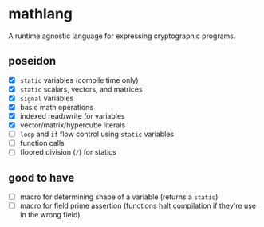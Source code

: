 # mathlang

A runtime agnostic language for expressing cryptographic programs.

## poseidon

- [x] `static` variables (compile time only)
- [x] `static` scalars, vectors, and matrices
- [x] `signal` variables
- [x] basic math operations
- [x] indexed read/write for variables
- [x] vector/matrix/hypercube literals
- [ ] `loop` and `if` flow control using `static` variables
- [ ] function calls
- [ ] floored division (`/`) for statics

## good to have

- [ ] macro for determining shape of a variable (returns a `static`)
- [ ] macro for field prime assertion (functions halt compilation if they're use in the wrong field)
